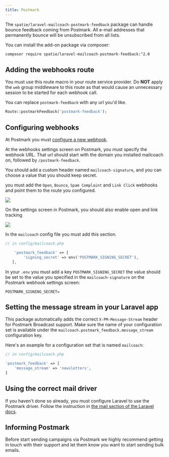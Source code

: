 ```yaml
---
title: Postmark
---
```


The `spatie/laravel-mailcoach-postmark-feedback` package can handle bounce feedback coming from Postmark. All e-mail addresses that permanently bounce will be unsubscribed from all lists.

You can install the add-on package via composer:

```bash
composer require spatie/laravel-mailcoach-postmark-feedback:^2.0
```

## Adding the webhooks route

You must use this route macro in your route service provider. Do **NOT** apply the `web` group middleware to this route as that would cause an unnecessary session to be started for each webhook call.

You can replace `postmark-feedback` with any url you'd like.


```php
Route::postmarkFeedback('postmark-feedback');
```

## Configuring webhooks

At Postmark you must [configure a new webhook](https://postmarkapp.com/support/article/1067-how-do-i-enable-delivery-webhooks).

At the webhooks settings screen on Postmark, you must specify the webhook URL. That url should start with the domain you installed mailcoach on, followed by `/postmark-feedback`.

You should add a custom header named `mailcoach-signature`, and you can choose a value that you should keep secret.
 
 you must add the `Open`, `Bounce`, `Spam Complaint` and `Link Click` webhooks and point them to the route you configured. 

![](https://mailcoach.app/images/docs/v3/package/postmark/postmark-webhooks.png)

On the settings screen in Postmark, you should also enable open and link tracking

![](https://mailcoach.app/images/docs/v3/package/postmark/postmark-tracking.png)


In the `mailcoach` config file you must add this section.

```php
// in config/mailcoach.php

    'postmark_feedback' => [
        'signing_secret' => env('POSTMARK_SIGNING_SECRET'),
   ],
```

In your `.env` you must add a key `POSTMARK_SIGNING_SECRET` the value should be set to the value you specified in the `mailcoach-signature` on the Postmark webhook settings screen:

```
POSTMARK_SIGNING_SECRET=
```

## Setting the message stream in your Laravel app

This package automatically adds the correct `X-PM-Message-Stream` header for Postmark Broadcast support. Make sure the name of your configuration set is available under the `mailcoach.postmark_feedback.message_stream` configuration key.

Here's an example for a configuration set that is named `mailcoach`:

```php
// in config/mailcoach.php

'postmark_feedback' => [
    'message_stream' => 'newsletters',
]

```

## Using the correct mail driver

If you haven't done so already, you must configure Laravel to use the Postmark driver. Follow the instruction in [the mail section of the Laravel docs](https://laravel.com/docs/7.x/mail#driver-prerequisites).

## Informing Postmark 

Before start sending campaigns via Postmark we highly recommend getting in touch with their support and let them know you want to start sending bulk emails.
